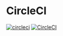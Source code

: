 # CircleCI
[![circleci](https://circleci.com/gh/francislxw/cv/tree/main.svg?style=shield)](https://circleci.com/gh/francislxw/cv/tree/main)
[![CircleCI](https://circleci.com/gh/francislxw/cv/tree/main.svg?style=svg)](https://circleci.com/gh/francislxw/cv/tree/main)
